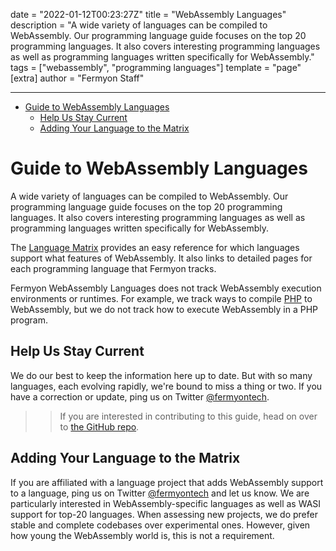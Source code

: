 date = "2022-01-12T00:23:27Z"
title = "WebAssembly Languages"
description = "A wide variety of languages can be compiled to WebAssembly. Our programming language guide focuses on the top 20 programming languages. It also covers interesting programming languages as well as programming languages written specifically for WebAssembly."
tags = ["webassembly", "programming languages"]
template = "page"
[extra]
author = "Fermyon Staff"

---

- [Guide to WebAssembly Languages](#guide-to-webassembly-languages)
  - [Help Us Stay Current](#help-us-stay-current)
  - [Adding Your Language to the Matrix](#adding-your-language-to-the-matrix)

# Guide to WebAssembly Languages

A wide variety of languages can be compiled to WebAssembly. Our programming language guide focuses on the top 20 programming languages. It also covers interesting programming languages as well as programming languages written specifically for WebAssembly.

The [Language Matrix](/wasm-languages/webassembly-language-support) provides an easy reference for which languages support what features of WebAssembly. It also links to detailed pages for each programming language that Fermyon tracks.

Fermyon WebAssembly Languages does not track WebAssembly execution environments or runtimes. For example, we track ways to compile [PHP](/wasm-languages/php) to WebAssembly, but we do not track how to execute WebAssembly in a PHP program.

## Help Us Stay Current

We do our best to keep the information here up to date. But with so many languages, each evolving rapidly, we're bound to miss a thing or two. If you have a correction or update, ping us on Twitter [@fermyontech](https://twitter.com/fermyontech).

>> If you are interested in contributing to this guide, head on over to [the GitHub repo](https://github.com/fermyon/wasm-languages).

## Adding Your Language to the Matrix

If you are affiliated with a language project that adds WebAssembly support to a language, ping us on Twitter [@fermyontech](https://twitter.com/fermyontech) and let us know. We are particularly interested in WebAssembly-specific languages as well as WASI support for top-20 languages. When assessing new projects, we do prefer stable and complete codebases over experimental ones. However, given how young the WebAssembly world is, this is not a requirement.